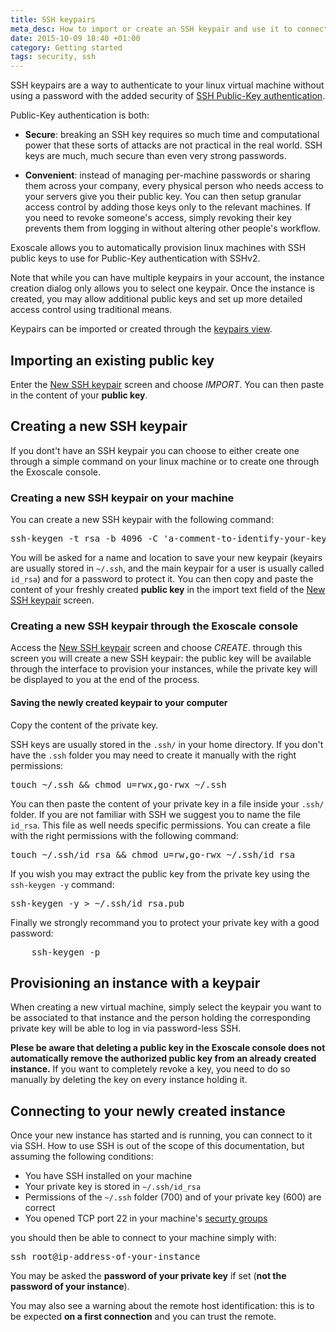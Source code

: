 ```yaml
---
title: SSH keypairs
meta_desc: How to import or create an SSH keypair and use it to connect to your Exoscale vitual machine instance through SSH
date: 2015-10-09 18:40 +01:00
category: Getting started
tags: security, ssh
---
```

SSH keypairs are a way to authenticate to your linux virtual machine without using a password with the added security of [SSH Public-Key authentication](https://en.wikipedia.org/wiki/Public-key_cryptography).

Public-Key authentication is both:

* **Secure**: breaking an SSH key requires so much time and computational power that these sorts of attacks are not practical in the real world. SSH keys are much, much secure than even very strong passwords.

* **Convenient**: instead of managing per-machine passwords or sharing them across your company, every physical person who needs access to your servers give you their public key. You can then setup granular access control by adding those keys only to the relevant machines. If you need to revoke someone's access, simply revoking their key prevents them from logging in without altering other people's workflow.

Exoscale allows you to automatically provision linux machines with SSH public keys to use for Public-Key authentication with SSHv2.

Note that while you can have multiple keypairs in your account, the instance creation dialog only allows you to select one keypair. Once the instance is created, you may allow additional public keys and set up more detailed access control using traditional means.

Keypairs can be imported or created through the [keypairs view](https://portal.exoscale.ch/compute/keypairs).


## Importing an existing public key

Enter the [New SSH keypair](https://portal.exoscale.ch/compute/keypairs/add) screen and choose *IMPORT*. You can then paste in the content of your **public key**.

## Creating a new SSH keypair

If you dont't have an SSH keypair you can choose to either create one through a simple command on your linux machine or to create one through the Exoscale console.

### Creating a new SSH keypair on your machine
You can create a new SSH keypair with the following command:

<pre>
ssh-keygen -t rsa -b 4096 -C 'a-comment-to-identify-your-key'
</pre>

You will be asked for a name and location to save your new keypair (keyairs are usually stored in `~/.ssh`, and the main keypair for a user is usually called `id_rsa`) and for a password to protect it. You can then copy and paste the content of your freshly created **public key** in the import text field of the [New SSH keypair](https://portal.exoscale.ch/compute/keypairs/add) screen.

### Creating a new SSH keypair through the Exoscale console

Access the [New SSH keypair](https://portal.exoscale.ch/compute/keypairs/add) screen and choose *CREATE*. through this screen you will create a new SSH keypair: the public key will be available through the interface to provision your instances, while the private key will be displayed to you at the end of the process.

#### Saving the newly created keypair to your computer
Copy the content of the private key.

SSH keys are usually stored in the `.ssh/` in your home directory. If you don't have the `.ssh` folder you may need to create it manually with the right permissions:

<pre>
touch ~/.ssh && chmod u=rwx,go-rwx ~/.ssh
</pre>

You can then paste the content of your private key in a file inside your `.ssh/` folder. If you are not familiar with SSH we suggest you to name the file `id_rsa`. This file as well needs specific permissions. You can create a file with the right permissions with the following command: 

<pre>
touch ~/.ssh/id_rsa && chmod u=rw,go-rwx ~/.ssh/id_rsa
</pre>

If you wish you may extract the public key from the private key using the `ssh-keygen -y` command:

<pre>
ssh-keygen -y > ~/.ssh/id_rsa.pub
</pre>

Finally we strongly recommand you to protect your private key with a good password:

<pre>
	ssh-keygen -p
</pre>

## Provisioning an instance with a keypair

When creating a new virtual machine, simply select the keypair you want to be associated to that instance and the person holding the corresponding private key will be able to log in via password-less SSH.

**Plese be aware that deleting a public key in the Exoscale console does not automatically remove the authorized public key from an already created instance.** If you want to completely revoke a key, you need to do so manually by deleting the key on every instance holding it.

## Connecting to your newly created instance

Once your new instance has started and is running, you can connect to it via SSH. How to use SSH is out of the scope of this documentation, but assuming the following conditions:
	
* You have SSH installed on your machine
* Your private key is stored in `~/.ssh/id_rsa`
* Permissions of the `~/.ssh` folder (700) and of your private key (600) are correct
* You opened TCP port 22 in your machine's [securty groups](https://community.exoscale.ch/tutorial/introduction-to-security-groups/)

you should then be able to connect to your machine simply with:

<pre>
ssh root@ip-address-of-your-instance
</pre>

You may be asked the **password of your private key** if set (**not the password of your instance**).

You may also see a warning about the remote host identification: this is to be expected **on a first connection** and you can trust the remote.
